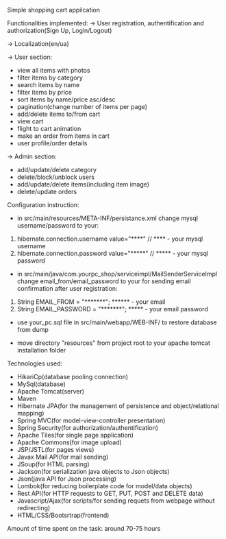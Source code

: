 Simple shopping cart appilcation

Functionalities implemented:
-> User registration, authentification and authorization(Sign Up, Login/Logout)

-> Localization(en/ua)

-> User section:
- view all items with photos
- filter items by category
- search items by name
- filter items by price
- sort items by name/price asc/desc
- pagination(change number of items per page)
- add/delete items to/from cart
- view cart 
- flight to cart animation
- make an order from items in cart
- user profile/order details

-> Admin section:
- add/update/delete category
- delete/block/unblock users
- add/update/delete items(including item image)
- delete/update orders

Configuration instruction:
- in src/main/resources/META-INF/persistance.xml change mysql username/password to your:
1) hibernate.connection.username value="****" // **** - your mysql username
2) hibernate.connection.password value="*****" // ***** - your mysql password

- in src/main/java/com.yourpc_shop/serviceimpl/MailSenderServiceImpl change email_from/email_password to your for sending email confirmation after user registration:
1) String EMAIL_FROM = "*******";  ****** - your email
2) String EMAIL_PASSWORD = "*******"; ***** - your email password

- use your_pc.sql file in src/main/webapp/WEB-INF/ to restore database from dump

- move directory "resources" from project root to your apache tomcat installation folder


Technologies used:

- HikariCp(database pooling connection)
- MySql(database) 
- Apache Tomcat(server)
- Maven
- Hibernate JPA(for the management of persistence and object/relational mapping)
- Spring MVC(for model-view-controller presentation)
- Spring Security(for authorization/authentification)
- Apache Tiles(for single page application)
- Apache Commons(for image upload)
- JSP/JSTL(for pages views)
- Javax Mail API(for mail sending)
- JSoup(for HTML parsing)
- Jackson(for serialization java objects to Json objects)
- Json(java API for Json processing)
- Lombok(for reducing boilerplate code for model/data objects)
- Rest API(for HTTP requests to GET, PUT, POST and DELETE data)
- Javascript/Ajax(for scripts/for sending requets from webpage without redirecting)
- HTML/CSS/Bootsrtrap(frontend)

Amount of time spent on the task: around 70-75 hours
